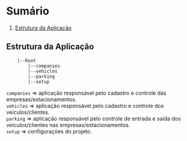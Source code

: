 # Sumário  
1. [Estrutura da Aplicação](#estrutura-da-aplicação)


## Estrutura da Aplicação

```shell
    |--Root
        |--companies
        |--vehicles
        |--parking
        |--setup 
``` 

```companies``` => aplicação responsável pelo cadastro e controle das empresas/estacionamentos.  
```vehicles``` => aplicação responsável pelo cadastro e controle dos veículos/clientes.  
```parking``` => aplicação responsável pelo controle de entrada e saída dos veículos/clientes
nas empresas/estacionamentos.  
```setup``` => configurações do projeto.  




